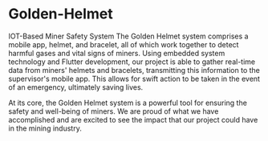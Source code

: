 # Golden-Helmet
IOT-Based Miner Safety System
The Golden Helmet system comprises a mobile app, helmet, and bracelet, all of which work together to detect harmful gases and vital signs of miners. Using embedded system technology and Flutter development, our project is able to gather real-time data from miners' helmets and bracelets, transmitting this information to the supervisor's mobile app. This allows for swift action to be taken in the event of an emergency, ultimately saving lives.

At its core, the Golden Helmet system is a powerful tool for ensuring the safety and well-being of miners. We are proud of what we have accomplished and are excited to see the impact that our project could have in the mining industry.
